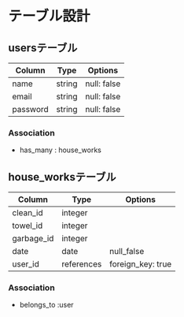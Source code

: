 # テーブル設計

## usersテーブル
|Column  |Type    |Options     |
|------  |----    |-------     |
|name    |string  |null: false |
|email   |string  |null: false |
|password|string  |null: false |

### Association
- has_many : house_works

## house_worksテーブル
|Column    |Type      |Options |
|------    |----      |------  |
|clean_id  |integer   |        |
|towel_id  |integer   |        |
|garbage_id|integer   |        |
|date      |date      |null_false     |
|user_id   |references|foreign_key: true|

### Association
- belongs_to :user

